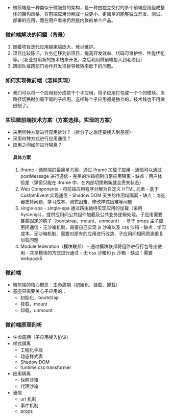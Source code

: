 - 微前端是一种类似于微服务的架构，是一种由独立交付的多个前端应用组成整体的架构风格，将前端应用分解成一些更小、更简单的能够独立开发、测试、部署的应用，而在用户看来仍然是内聚的单个产品。

### 微前端解决的问题（背景）
1. 随着项目迭代应用越来越庞大，难以维护。
2. 项目比较陈旧，业务迁移到新项目，提高开发效率、代码可维护性、性能优化等。（新业务用新的技术栈来开发，之后利用微前端接入到老项目）
3. 跨团队或跨部门协作开发项目导致效率低下的问题。

### 如何实现微前端（怎样实现）
- 我们可以将一个应用划分成若干个子应用，将子应用打包成一个个的模块。当路径切换时加载不同的子应用。这样每个子应用都是独立的，技术栈也不用做限制了。

### 实现微前端技术方案（方案选择。实现的方案）
- 采用何种方案进行应用拆分？（拆分了之后还要接入到基座）
- 采用何种方式进行应用通信？
- 应用之间如何进行隔离？
  #### 具体方案
    1. iframe
      - 微前端的最简单方案，通过 iframe 加载子应用
      - 通信可以通过 postMessage 进行通信
      - 完美的沙箱机制自带应用隔离
      - 缺点：用户体验差（弹窗只能在 iframe 中、在内部切换刷新就会丢失状态）
    2. Web Components
      - 将前端应用程序分解为自定义 HTML 元素
      - 基于 CustomEvent 实现通信
      - Shadow DOM 天生的作用域隔离
      - 缺点：浏览器支持问题、学习成本、调式困难、修改样式困难等问题
    3. single-spa
      - single-spa 通过路由劫持实现应用的加载（采用 Systemjs），提供应用间公共组件加载及公共业务逻辑处理。子应用需要暴露固定的钩子（bootstrap、mount、unmount）
      - 基于 props 主子应用间通信
      - 无沙箱机制，需要自己实现 js 沙箱以及 css 沙箱
      - 缺点：学习成本、无沙箱机制、需要对原有的应用进行改造、子应用间相同资源重复加载问题
    4. Module federation（模块联邦）
      - 通过模块联邦将组件进行打包导出使用
      - 共享模块的方式进行通过
      - 无 css 沙箱和 js 沙箱
      - 缺点：需要 webpack5

### 微前端
- 微前端的核心概念：生命周期（初始化、挂载、卸载）
- 基座只需要关心子应用的：
  - 初始化，bootstrap
  - 挂载，mount
  - 卸载，unmount

### 微前端原理剖析
- 生命周期（子应用接入协议）
- 样式隔离
  - 工程化手段
  - 动态样式表
  - Shadow DOM
  - runtime css transformer
- 应用隔离
  - 快照沙箱
  - 代理沙箱
- 通信
  - url 机制
  - 事件机制
  - props